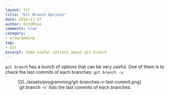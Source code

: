```yaml
---
layout: til
title: "Git Branch Options"
date: 2016-11-27
author: OctoMiao
comments: true
category:
- programming
tag:
- Git
excerpt: Some useful options about git branch
---
```


`git branch` has a bunch of options that can be very useful. One of them is to check the last commits of each branches: `git branch -v`.

<figure markdown="1">
![](../assets/programming/git-branches-v-last-commit.png)
<figcaption>
`git branch -v` lists the last commits of each branches.
</figcaption>
</figure>
